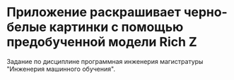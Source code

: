 # Приложение раскрашивает черно-белые картинки с помощью предобученной модели Rich Z
Задание по дисциплине программная инженерия магистратуры "Инженерия машинного обучения".
